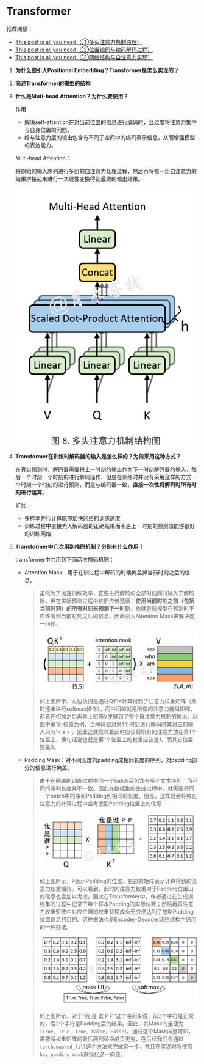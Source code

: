 # Transformer

推荐阅读：

- [This post is all you need（①多头注意力机制原理）](https://www.ylkz.life/deeplearning/p10553832/)
- [This post is all you need（②位置编码与编码解码过程）](https://www.ylkz.life/deeplearning/p10770524/)
- [This post is all you need（③网络结构与自注意力实现）](https://www.ylkz.life/deeplearning/p12158901/)

1. **为什么要引入Positional Embedding？Transformer是怎么实现的？**
2. **简述Transformer的模型的结构**

1. **什么是Muti-head Atttention？为什么要使用？**

   作用：

   - 解决self-attention在对当前位置的信息进行编码时，会过度将注意力集中与自身位置的问题。
   - 给与注意力层的输出包含有不同子空间中的编码表示信息，从而增强模型的表达能力。

   Muti-head Attention：

    将原始的输入序列进行多组的自注意力处理过程，然后再将每一组自注意力的结果拼接起来进行一次线性变换得到最终的输出结果。

   ![image](https://raw.githubusercontent.com/AnchoretY/images/master/blog/image.3rnlqa6icb9.png)

2. **Transformer在训练时解码器的输入是怎么样的？为何采用这种方式？**

   在真实预测时，解码器需要将上一时刻的输出作为下一时刻解码器的输入，然后一个时刻一个时刻的进行解码操作，但是在训练时并没有采用这样的方式一个时刻一个时刻的进行预测，而是与编码器一致，**直接一次性将解码时所有时刻进行运算**。

   好处：

   - 多样本并行计算能够加快网络的训练速度
   - 训练过程中直接为入解码器的正确结果而不是上一时刻的预测值能够很好的训练网络

3. **Transformer中几次用到掩码机制？分别有什么作用？**

   transformer中共用到下面两次掩码机制：

   - Attention Mask：用于在训过程中解码的时候掩盖掉当前时刻之后的信息。

     > 虽然为了加速训练效率，正要进行解码的全部时刻同时输入了解码器，但在实际预测过程中依旧应该遵循：**使用当前时刻之前（包括当前时刻）的所有时刻来预测下一时刻**，也就是说模型在预测时不应该看到当前时刻之后的信息，因此引入Attention Mask来解决这一问题。
     >
     > ![image](https://raw.githubusercontent.com/AnchoretY/images/master/blog/image.vd6a5f0hrym.png)
     >
     > 如上图所示，左边依旧是通过Q和K计算得到了注意力权重矩阵（此时还未进行softmax操作），而中间的就是所谓的注意力掩码矩阵，两者在相加之后再乘上矩阵V便得到了整个自注意力机制的输出。以图中第1行权重为例，当解码器对第1个时刻进行解码时其对应的输入只有'< s >'，因此这就意味着此时应该将所有的注意力放在第1个位置上，换句话说也就是第1个位置上的权重应该是1，而其它位置则是0。

   - Padding Mask：对不同长度的padding成相同长度的序列，对padding部分的信息进行掩盖。

     > 由于在网络的训练过程中同一个batch会包含有多个文本序列，而不同的序列长度并不一致。因此在数据集的生成过程中，就需要将同一个batch中的序列Padding到相同的长度。但是，这样就会导致在注意力的计算过程中会考虑到Padding位置上的信息
     >
     > ![image](https://raw.githubusercontent.com/AnchoretY/images/master/blog/image.1k0wrmxhgl9.png)
     >
     > 如上图所示，P表示Padding的位置，右边的矩阵表示计算得到的注意力权重矩阵。可以看到，此时的注意力权重对于Padding位置山的信息也会加以考虑。因此在Transformer中，作者通过在生成训练集的过程中记录下每个样本Padding的实际位置；然后再将注意力权重矩阵中对应位置的权重替换成负无穷便达到了忽略Padding位置信息的目的。这种做法也是Encoder-Decoder网络结构中通用的一种办法。
     >
     > ![image](https://raw.githubusercontent.com/AnchoretY/images/master/blog/image.mzc2l9x401.png)
     >
     > 如上图所示，对于”我 是 谁 P P“这个序列来说，前3个字符是正常的，后2个字符是Padding后的结果。因此，其Mask向量便为`[True, True, True, False, False]`。通过这个Mask向量可知，需要将权重矩阵的最后两列替换成负无穷，在后续我们会通过`torch.masked_fill`这个方法来完成这一步，并且在实现时将使用`key_padding_mask`来指代这一向量。
